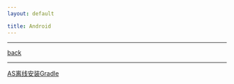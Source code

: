 ```yaml
---
layout: default

title: Android
---
```



---
[back](../)

---

[AS离线安装Gradle](android_2017-09-04.md)



